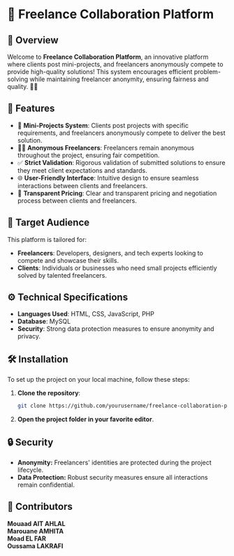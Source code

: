 # 🌟 Freelance Collaboration Platform

## 📖 Overview
Welcome to **Freelance Collaboration Platform**, an innovative platform where clients post mini-projects, and freelancers anonymously compete to provide high-quality solutions! This system encourages efficient problem-solving while maintaining freelancer anonymity, ensuring fairness and quality. 💼💡

## 🚀 Features
- 📝 **Mini-Projects System**: Clients post projects with specific requirements, and freelancers anonymously compete to deliver the best solution.
- 🕵️‍♂️ **Anonymous Freelancers**: Freelancers remain anonymous throughout the project, ensuring fair competition.
- ✅ **Strict Validation**: Rigorous validation of submitted solutions to ensure they meet client expectations and standards.
- 🌐 **User-Friendly Interface**: Intuitive design to ensure seamless interactions between clients and freelancers.
- 💬 **Transparent Pricing**: Clear and transparent pricing and negotiation process between clients and freelancers.

## 🎯 Target Audience
This platform is tailored for:
- **Freelancers**: Developers, designers, and tech experts looking to compete and showcase their skills.
- **Clients**: Individuals or businesses who need small projects efficiently solved by talented freelancers.

## ⚙️ Technical Specifications
- **Languages Used**: HTML, CSS, JavaScript, PHP
- **Database**: MySQL
- **Security**: Strong data protection measures to ensure anonymity and privacy.

## 🛠️ Installation

To set up the project on your local machine, follow these steps:

1. **Clone the repository**:  
   ```bash
   git clone https://github.com/yourusername/freelance-collaboration-platform.git

2. **Open the project folder in your favorite editor**.

## 🔒 Security
- **Anonymity:** Freelancers' identities are protected during the project lifecycle.
- **Data Protection:** Robust security measures ensure all interactions remain confidential.

## 👥 Contributors
**Mouaad AIT AHLAL**  
**Marouane AMHITA**  
**Moad EL FAR**  
**Oussama LAKRAFI**  

